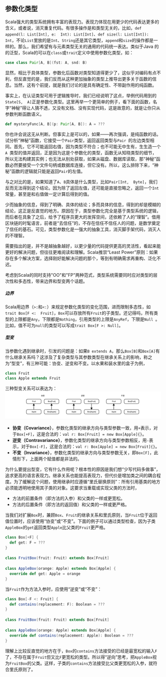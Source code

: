 ## 参数化类型

Scala强大的类型系统拥有丰富的表现力。表现力体现在用更少的代码表达更多的含义，或者说，消灭重复代码。有很多操作是和类型无关的，比如，`def append(l: List[Int], e: 
Int): List[Int]`、`def size(l: List[Int]): 
Int`，不论`List`里放的是`Int`、`String`还是其它类型，`append`和`size`的操作都是一样的。那么，我们希望有与元素类型无关的通用的代码统一表达。类似于Java
的的泛型，Scala的可以在`class`或`trait`定义中使用参数化类型，如：
```scala
case class Pair[A, B](fst: A, snd: B)
```
显然，相比于具体类型，参数化后函数对类型知道得更少了，这似乎对编码有点不利，但反直觉的是，我们反而从这种更加抽象的类型上推导出更多关于函数的信息。当然，这有个前提，就是我们讨论的是具有确定性、不带副作用的纯函数。

事实上，在认证类型可用于逻辑推导时，我们已经说明了这点，举例代码用到的`State[S, 
A]`正是参数化类型。这里再举一个更简单的例子，看下面的函数，名字“神秘”得让人猜不透，又没有文档、没有实现代码，这是故意的，就是让你只从参数判断函数语义。
```scala
def mysteryFunc[A, B](p: Pair[A, B]): A = ???
```
你也许会说这无从判断。但事实上是可以的，如果——再次强调，是纯函数的话。试分析“神秘”函数，它接受一个`Pair`类型，返回返回类型与`Pair
`的左边类型相同。首先，它不可能返回右值，因为类型不符合；也不可能无中生有，生生造一个`A
`类型的值并返回，正是因为这是个参数化的类型，函数无从知晓类型的细节，所以无法构建其实例；也无法从别处获取，如果从磁盘、数据库读取，那“神秘”函数必然要接受一个文件句柄或数据库连接，但它没有。所以，这么排除下来，“神秘”函数的逻辑就只能是返回`Pair`的左值。

与之对比的是，如果知道了`A`、`B`具体是什么类型，比如`Pair[Int, 
Byte]`，我们反而无法得到这个结论。因为除了返回左值，还可能是直接忽略之，返回一个`Int`常量，甚至是和右值做一定计算后得到的值。

少而抽象的信息，得到了明确、具体的结论；多而具体的信息，得到的却是模糊的结论，这正是反直觉的地方。原因在于，类型参数化完全是基于类型系统的逻辑，而后者在具象了之后，给予了程序员更大的发挥空间，还依赖了人的“理智”。借用区块链的时髦语言，前者是“去信任”的，不存在信任不信任人的问题，是数学奠定了信任的基石。可见，类型参数化是一强大的抽象工具，消灭脚手架代码，消灭人的不理智。

需要指出的是，并不是越抽象越好，以更少量的代码提供更高的灵活性，看起来能更好的解决问题，但往往更难阅读和理解。Scala推崇“Least Power”原则：如果存在多个解决方案，选择刚好能解决问题的那个，等到有明确需求再重构、泛化不迟。

考虑到Scala的同时支持"OO"和"FP"两种范式，类型系统需要同时应对类型的层次性和多态性，带来边界和型变两个话题。

##### 边界

Scala用边界（`>:`和`<:`）来规定参数化类型的变化范围，进而限制多态性，如`trait Box[F <: 
Fruit]`，`Box`可以存放所有`Fruit`的子类型。还记得吗，所有类型的上限都是`Any`，下限都是`Nothing`，引用类型的上限是`AnyRef`，下限是`Null
`。比如，值不可为`null`的类型可以写成`trait Box[F >: Null]`。

##### 型变

当参数化遇到继承时，引发的问题是：如果`B extends A`，那么`Box[B]`和`Box[A]`有什么继承关系吗？这涉及了复杂类型与其参数类型在继承关系上的影响，称之为“型变”，有三种可能：协变、逆变和不变。以水果和装水里的盒子为例，
```scala
class Fruit
class Apple extends Fruit
```
三种型变关系可以表达为：
![variance](/imgs/variance.png)
* **协变（Covariance）**，参数化类型的继承方向与类型参数一致，用`+`表示，对于`Box[+F]`，这是合法的：`val r: Box[Fruit] = new Box[Apple]{}`。
* **逆变（Contravariance）**，参数化类型的继承方向与类型参数相反，用`-`表示，对于`Box[-F]`，这是合法的：`val r: Box[Apple] = new Box[Fruit]{}`。
* **不变（Invariance）**，参数化类型的继承方向与类型参数无关，即`Box[F]`，此情形下，上面两个赋值都是非法的。

为什么要提出型变，它有什么作用呢？根本性的原因是我们想“少写代码多做事”，追求更高的语言表现力。继承关系也能提高表现力，但代价是增加类之间的耦合程度。为了缓解这个问题，使用继承时应遵循“里氏替换原则”：所有引用基类的地方必须能透明地使用其子类的对象。这要求当重载或实现父类的方法时，
* 方法的前置条件（即方法的入参）和父类的一样或更宽松。
* 方法的后置条件（即方法的返回值）和父类的一样或更严格。

当我们对扩展`Box`时，兼顾`Box`、`Fruit`的继承关系和里氏原则，当`Fruit`位于返回值位置时，应该使用“协变”或“不变”。下面的例子可以通过类型检查，因为子类`AppleBox`的`get`返回类型`Apple`比父类的`Fruit`更严格。
```scala
class Box[+F] {
  def get: F = ???
}

class FruitBox(fruit: Fruit) extends Box[Fruit]

class AppleBox(orange: Apple) extends Box[Apple] {
  override def get: Apple = orange
}
```
当`Fruit`作为方法入参时，应使用“逆变”或“不变”：
```scala
class Box[-F <: Fruit] {
  def contains(replacement: F): Boolean = ???
}

class FruitBox(fruit: Fruit) extends Box[Fruit]

class AppleBox(orange: Apple) extends Box[Apple] {
  override def contains(replacement: Apple): Boolean = ???
}
```
理解上比较反直觉的地方在于，`Box`的`contains`方法接受的已经是最宽松的输入`F`了，不存在属于`Fruit`但又比`F`更宽松的类型。所以得“逆向”思考，把`AppleBox`视为`FruitBox`的父类。这样，子类的`contains`方法接受比父类更宽松的入参，就符合里氏原则了。

